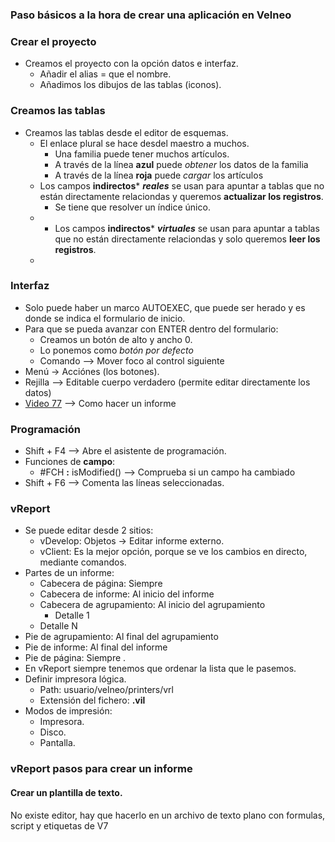 


### Paso básicos a la hora de crear una aplicación en Velneo
### Crear el proyecto
* Creamos el proyecto con la opción datos e interfaz.
  * Añadir el alias = que el nombre.
  * Añadimos los dibujos de las tablas (iconos).
 
### Creamos las tablas
* Creamos las tablas desde el editor de esquemas.
  *  El enlace plural se hace desdel maestro a muchos.
     * Una familia puede tener muchos artículos.
     * A través de la línea **azul** puede *obtener* los datos de la familia
     *  A través de la línea **roja** puede *cargar* los artículos
   * Los campos **indirectos*** ***reales*** se usan para apuntar a tablas que no están directamente relaciondas y queremos **actualizar los registros**.
     * Se tiene que resolver un índice único.  
   * * Los campos **indirectos*** ***virtuales*** se usan para apuntar a tablas que no están directamente relaciondas y solo queremos **leer los registros**. 
   * 
### Interfaz
* Solo puede haber un marco AUTOEXEC, que puede ser herado y es donde se indica el formulario de inicio.
* Para que se pueda avanzar con ENTER dentro del formulario:
   *  Creamos un botón de alto y ancho 0.
   *  Lo ponemos como *botón por defecto*
   *  Comando --> Mover foco al control siguiente
 * Menú -> Acciónes (los botones).  
 * Rejilla --> Editable cuerpo verdadero (permite editar directamente los datos)
 * [Video 77](https://www.youtube.com/watch?v=-1NGm5foTdo&list=PL-bVpgNOlmioFuAHHTmRlXX2dlof9w_tY&index=77) --> Como hacer un informe 
   
### Programación 
   * Shift + F4 --> Abre el asistente de programación.
   * Funciones de **campo**:
     *  #FCH **:** isModified() --> Comprueba si un campo ha cambiado
   * Shift + F6 --> Comenta las líneas seleccionadas.
   
### vReport
* Se puede editar desde 2 sitios:
  * vDevelop: Objetos -> Editar informe externo.
  * vClient: Es la mejor opción, porque se ve los cambios en directo, mediante comandos.
* Partes de un informe:
   *  Cabecera de página: Siempre
   *  Cabecera de informe: Al inicio del informe
   *  Cabecera de agrupamiento: Al inicio del agrupamiento
       * Detalle 1
	* Detalle N
* Pie de agrupamiento: Al final del agrupamiento
* Pie de informe: Al final del informe
* Pie de página: Siempre .
* En vReport siempre tenemos que ordenar la lista que le pasemos. 
* Definir impresora lógica.
   *  Path: usuario/velneo/printers/vrl
    * Extensión del fichero: **.vil**
 *  Modos de impresión:
     * Impresora.
     * Disco.
     * Pantalla. 
### vReport pasos para crear un informe
#### Crear un plantilla de texto.
No existe editor, hay que hacerlo en un archivo de texto plano con formulas, script y etiquetas de V7
<!--stackedit_data:
eyJoaXN0b3J5IjpbNDExNzYzMTczLC0xNTExNDc4NzIzLC0yOD
gxNzYwNTMsLTc4NDgzNjMyLDE1MDg4NDExODQsOTQ2MDI1Mjgz
LC0xNzc1NDk4ODM4LC05ODIyMDQyODYsLTIyNjk4MDUzNSw5Mz
EwNzcxNzcsNTU3MjEwNDM0LDE4MjIwNjczNTUsMTk1MjcxODc5
NiwtMTEyMzQ0Mzk1NCw1Njg5NzMwODgsODMwMTE5MzE4LDE0OD
A0ODMxODYsNDA1ODQwNzg2LDExMjc5NTY4MzJdfQ==
-->